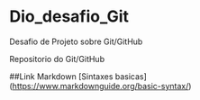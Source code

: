 # Dio_desafio_Git
Desafio de Projeto sobre Git/GitHub

Repositorio do Git/GitHub

##Link Markdown
[Sintaxes basicas] (https://www.markdownguide.org/basic-syntax/)
